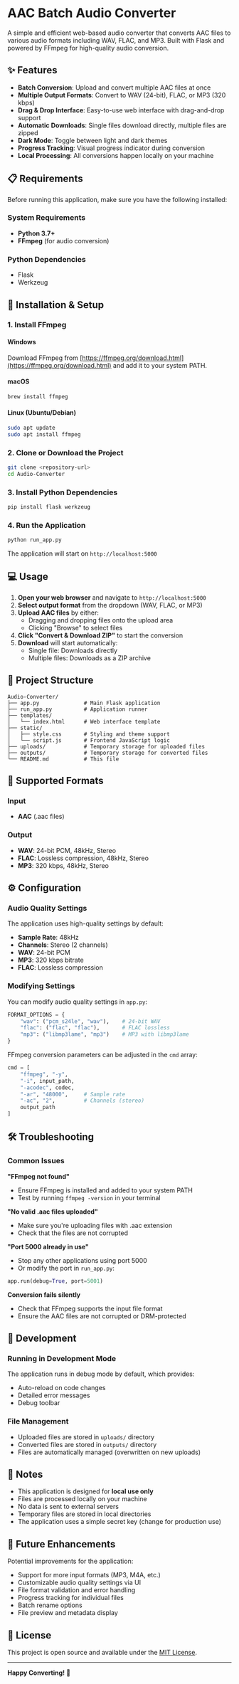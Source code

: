 # AAC Batch Audio Converter

A simple and efficient web-based audio converter that converts AAC files to various audio formats including WAV, FLAC, and MP3. Built with Flask and powered by FFmpeg for high-quality audio conversion.

## ✨ Features

- **Batch Conversion**: Upload and convert multiple AAC files at once
- **Multiple Output Formats**: Convert to WAV (24-bit), FLAC, or MP3 (320 kbps)
- **Drag & Drop Interface**: Easy-to-use web interface with drag-and-drop support
- **Automatic Downloads**: Single files download directly, multiple files are zipped
- **Dark Mode**: Toggle between light and dark themes
- **Progress Tracking**: Visual progress indicator during conversion
- **Local Processing**: All conversions happen locally on your machine

## 📋 Requirements

Before running this application, make sure you have the following installed:

### System Requirements
- **Python 3.7+**
- **FFmpeg** (for audio conversion)

### Python Dependencies
- Flask
- Werkzeug

## 🚀 Installation & Setup

### 1. Install FFmpeg

#### Windows
Download FFmpeg from [https://ffmpeg.org/download.html](https://ffmpeg.org/download.html) and add it to your system PATH.

#### macOS
```bash
brew install ffmpeg
```

#### Linux (Ubuntu/Debian)
```bash
sudo apt update
sudo apt install ffmpeg
```

### 2. Clone or Download the Project
```bash
git clone <repository-url>
cd Audio-Converter
```

### 3. Install Python Dependencies
```bash
pip install flask werkzeug
```

### 4. Run the Application
```bash
python run_app.py
```

The application will start on `http://localhost:5000`

## 💻 Usage

1. **Open your web browser** and navigate to `http://localhost:5000`
2. **Select output format** from the dropdown (WAV, FLAC, or MP3)
3. **Upload AAC files** by either:
   - Dragging and dropping files onto the upload area
   - Clicking "Browse" to select files
4. **Click "Convert & Download ZIP"** to start the conversion
5. **Download** will start automatically:
   - Single file: Downloads directly
   - Multiple files: Downloads as a ZIP archive

## 📁 Project Structure

```
Audio-Converter/
├── app.py              # Main Flask application
├── run_app.py          # Application runner
├── templates/
│   └── index.html      # Web interface template
├── static/
│   ├── style.css       # Styling and theme support
│   └── script.js       # Frontend JavaScript logic
├── uploads/            # Temporary storage for uploaded files
├── outputs/            # Temporary storage for converted files
└── README.md           # This file
```

## 🎵 Supported Formats

### Input
- **AAC** (.aac files)

### Output
- **WAV**: 24-bit PCM, 48kHz, Stereo
- **FLAC**: Lossless compression, 48kHz, Stereo  
- **MP3**: 320 kbps, 48kHz, Stereo

## ⚙️ Configuration

### Audio Quality Settings
The application uses high-quality settings by default:
- **Sample Rate**: 48kHz
- **Channels**: Stereo (2 channels)
- **WAV**: 24-bit PCM
- **MP3**: 320 kbps bitrate
- **FLAC**: Lossless compression

### Modifying Settings
You can modify audio quality settings in `app.py`:

```python
FORMAT_OPTIONS = {
    "wav": ("pcm_s24le", "wav"),    # 24-bit WAV
    "flac": ("flac", "flac"),       # FLAC lossless
    "mp3": ("libmp3lame", "mp3")    # MP3 with libmp3lame
}
```

FFmpeg conversion parameters can be adjusted in the `cmd` array:
```python
cmd = [
    "ffmpeg", "-y",
    "-i", input_path,
    "-acodec", codec,
    "-ar", "48000",     # Sample rate
    "-ac", "2",         # Channels (stereo)
    output_path
]
```

## 🛠️ Troubleshooting

### Common Issues

**"FFmpeg not found"**
- Ensure FFmpeg is installed and added to your system PATH
- Test by running `ffmpeg -version` in your terminal

**"No valid .aac files uploaded"**
- Make sure you're uploading files with .aac extension
- Check that the files are not corrupted

**"Port 5000 already in use"**
- Stop any other applications using port 5000
- Or modify the port in `run_app.py`:
```python
app.run(debug=True, port=5001)
```

**Conversion fails silently**
- Check that FFmpeg supports the input file format
- Ensure the AAC files are not corrupted or DRM-protected

## 🔧 Development

### Running in Development Mode
The application runs in debug mode by default, which provides:
- Auto-reload on code changes
- Detailed error messages
- Debug toolbar

### File Management
- Uploaded files are stored in `uploads/` directory
- Converted files are stored in `outputs/` directory
- Files are automatically managed (overwritten on new uploads)

## 📝 Notes

- This application is designed for **local use only**
- Files are processed locally on your machine
- No data is sent to external servers
- Temporary files are stored in local directories
- The application uses a simple secret key (change for production use)

## 🎯 Future Enhancements

Potential improvements for the application:
- Support for more input formats (MP3, M4A, etc.)
- Customizable audio quality settings via UI
- File format validation and error handling
- Progress tracking for individual files
- Batch rename options
- File preview and metadata display

## 📄 License

This project is open source and available under the [MIT License](LICENSE).

---

**Happy Converting! 🎵**

